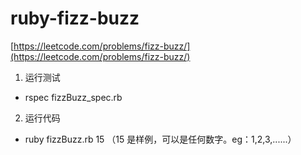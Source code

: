 # ruby-fizz-buzz

[https://leetcode.com/problems/fizz-buzz/](https://leetcode.com/problems/fizz-buzz/)


1. 运行测试
  - rspec fizzBuzz_spec.rb 
2. 运行代码
  - ruby fizzBuzz.rb 15 （15 是样例，可以是任何数字。eg：1,2,3,......）

